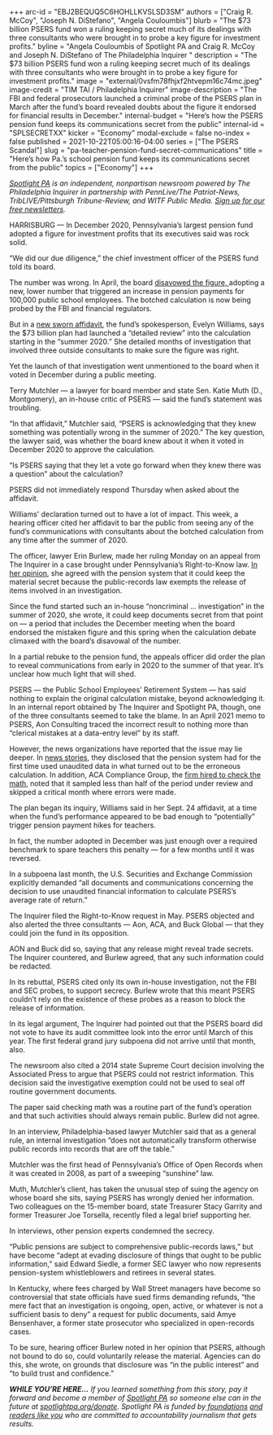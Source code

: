 +++
arc-id = "EBJ2BEQUQ5C6HOHLLKVSLSD3SM"
authors = ["Craig R. McCoy", "Joseph N. DiStefano", "Angela Couloumbis"]
blurb = "The $73 billion PSERS fund won a ruling keeping secret much of its dealings with three consultants who were brought in to probe a key figure for investment profits."
byline = "Angela Couloumbis of Spotlight PA and Craig R. McCoy and Joseph N. DiStefano of The Philadelphia Inquirer "
description = "The $73 billion PSERS fund won a ruling keeping secret much of its dealings with three consultants who were brought in to probe a key figure for investment profits."
image = "external/0vsfm78fhjxf2htvepm16c74mc.jpeg"
image-credit = "TIM TAI / Philadelphia Inquirer"
image-description = "The FBI and federal prosecutors launched a criminal probe of the PSERS plan in March after the fund’s board revealed doubts about the figure it endorsed for financial results in December."
internal-budget = "Here’s how the PSERS pension fund keeps its communications secret from the public"
internal-id = "SPLSECRETXX"
kicker = "Economy"
modal-exclude = false
no-index = false
published = 2021-10-22T05:00:16-04:00
series = ["The PSERS Scandal"]
slug = "pa-teacher-pension-fund-secret-communications"
title = "Here’s how Pa.’s school pension fund keeps its communications secret from the public"
topics = ["Economy"]
+++

<a href="https://www.spotlightpa.org/"><i>Spotlight PA</i></a><i> is an independent, nonpartisan newsroom powered by The Philadelphia Inquirer in partnership with PennLive/The Patriot-News, TribLIVE/Pittsburgh Tribune-Review, and WITF Public Media. </i><a href="https://www.spotlightpa.org/newsletters"><i>Sign up for our free newsletters</i></a><i>.</i>

HARRISBURG — In December 2020, Pennsylvania’s largest pension fund adopted a figure for investment profits that its executives said was rock solid. 

“We did our due diligence,” the chief investment officer of the PSERS fund told its board.

The number was wrong. In April, the board <a href="https://www.inquirer.com/business/psers-pension-board-teachers-school-pa-fund-wolf-20210419.html">disavowed the figure, </a>adopting a new, lower number that triggered an increase in pension payments for 100,000 public school employees. The botched calculation is now being probed by the FBI and financial regulators.

But in a <a href="https://www.documentcloud.org/documents/21089893-psers-evelyn-williams-statement-to-oor?responsive=1&title=1">new sworn affidavit</a>, the fund’s spokesperson, Evelyn Williams, says the $73 billion plan had launched a “detailed review” into the calculation starting in the “summer 2020.” She detailed months of investigation that involved three outside consultants to make sure the figure was right.

<script src="https://www.spotlightpa.org/embed.js" async></script><div data-spl-embed-version="1" data-spl-src="https://www.spotlightpa.org/embeds/newsletter/"></div>

Yet the launch of that investigation went unmentioned to the board when it voted in December during a public meeting.

Terry Mutchler — a lawyer for board member and state Sen. Katie Muth (D., Montgomery), an in-house critic of PSERS — said the fund’s statement was troubling.

“In that affidavit,” Mutchler said, “PSERS is acknowledging that they knew something was potentially wrong in the summer of 2020.” The key question, the lawyer said, was whether the board knew about it when it voted in December 2020 to approve the calculation.

“Is PSERS saying that they let a vote go forward when they knew there was a question” about the calculation?

PSERS did not immediately respond Thursday when asked about the affidavit.

Williams’ declaration turned out to have a lot of impact. This week, a hearing officer cited her affidavit to bar the public from seeing any of the fund’s communications with consultants about the botched calculation from any time after the summer of 2020.

The officer, lawyer Erin Burlew, made her ruling Monday on an appeal from The Inquirer in a case brought under Pennsylvania’s Right-to-Know law. <a href="https://www.documentcloud.org/documents/21089892-psers-oor-opinion-2021-1856?responsive=1&title=1">In her opinion</a>, she agreed with the pension system that it could keep the material secret because the public-records law exempts the release of items involved in an investigation.

Since the fund started such an in-house “noncriminal ... investigation” in the summer of 2020, she wrote, it could keep documents secret from that point on — a period that includes the December meeting when the board endorsed the mistaken figure and this spring when the calculation debate climaxed with the board’s disavowal of the number.

In a partial rebuke to the pension fund, the appeals officer did order the plan to reveal communications from early in 2020 to the summer of that year. It’s unclear how much light that will shed.

PSERS — the Public School Employees’ Retirement System — has said nothing to explain the original calculation mistake, beyond acknowledging it. In an internal report obtained by The Inquirer and Spotlight PA, though, one of the three consultants seemed to take the blame. In an April 2021 memo to PSERS, Aon Consulting traced the incorrect result to nothing more than “clerical mistakes at a data-entry level” by its staff.

However, the news organizations have reported that the issue may lie deeper. In <a href="https://www.inquirer.com/business/psers-pension-error-mistake-teachers-fbi-20210530.html">news stories</a>, they disclosed that the pension system had for the first time used unaudited data in what turned out to be the erroneous calculation. In addition, ACA Compliance Group, the <a href="https://www.inquirer.com/business/psers-pension-error-mistake-teachers-fbi-20210530.html">firm hired to check the math</a>, noted that it sampled less than half of the period under review and skipped a critical month where errors were made.

The plan began its inquiry, Williams said in her Sept. 24 affidavit, at a time when the fund’s performance appeared to be bad enough to “potentially” trigger pension payment hikes for teachers.

In fact, the number adopted in December was just enough over a required benchmark to spare teachers this penalty — for a few months until it was reversed.

In a subpoena last month, the U.S. Securities and Exchange Commission explicitly demanded “all documents and communications concerning the decision to use unaudited financial information to calculate PSERS’s average rate of return.”

The Inquirer filed the Right-to-Know request in May. PSERS objected and also alerted the three consultants — Aon, ACA, and Buck Global — that they could join the fund in its opposition.

AON and Buck did so, saying that any release might reveal trade secrets. The Inquirer countered, and Burlew agreed, that any such information could be redacted.

In its rebuttal, PSERS cited only its own in-house investigation, not the FBI and SEC probes, to support secrecy. Burlew wrote that this meant PSERS couldn’t rely on the existence of these probes as a reason to block the release of information.

In its legal argument, The Inquirer had pointed out that the PSERS board did not vote to have its audit committee look into the error until March of this year. The first federal grand jury subpoena did not arrive until that month, also.

The newsroom also cited a 2014 state Supreme Court decision involving the Associated Press to argue that PSERS could not restrict information. This decision said the investigative exemption could not be used to seal off routine government documents.

The paper said checking math was a routine part of the fund’s operation and that such activities should always remain public. Burlew did not agree.

In an interview, Philadelphia-based lawyer Mutchler said that as a general rule, an internal investigation “does not automatically transform otherwise public records into records that are off the table.”

Mutchler was the first head of Pennsylvania’s Office of Open Records when it was created in 2008, as part of a sweeping “sunshine” law.

Muth, Mutchler’s client, has taken the unusual step of suing the agency on whose board she sits, saying PSERS has wrongly denied her information. Two colleagues on the 15-member board, state Treasurer Stacy Garrity and former Treasurer Joe Torsella, recently filed a legal brief supporting her.

<script src="https://www.spotlightpa.org/embed.js" async></script><div data-spl-embed-version="1" data-spl-src="https://www.spotlightpa.org/embeds/donate/"></div>

In interviews, other pension experts condemned the secrecy.

“Public pensions are subject to comprehensive public-records laws,” but have become “adept at evading disclosure of things that ought to be public information,” said Edward Siedle, a former SEC lawyer who now represents pension-system whistleblowers and retirees in several states.

In Kentucky, where fees charged by Wall Street managers have become so controversial that state officials have sued firms demanding refunds, “the mere fact that an investigation is ongoing, open, active, or whatever is not a sufficient basis to deny” a request for public documents, said Amye Bensenhaver, a former state prosecutor who specialized in open-records cases.

To be sure, hearing officer Burlew noted in her opinion that PSERS, although not bound to do so, could voluntarily release the material. Agencies can do this, she wrote, on grounds that disclosure was “in the public interest” and “to build trust and confidence.”

<i><b>WHILE YOU’RE HERE...</b></i><i> If you learned something from this story, pay it forward and become a member of </i><a href="https://www.spotlightpa.org/"><i>Spotlight PA</i></a><i> so someone else can in the future at </i><a href="https://www.spotlightpa.org/donate"><i>spotlightpa.org/donate</i></a><i>. Spotlight PA is funded by</i><a href="https://www.spotlightpa.org/support"><i> foundations</i></a><i> </i><a href="https://www.spotlightpa.org/support"><i>and readers like you</i></a><i> who are committed to accountability journalism that gets results.</i>
